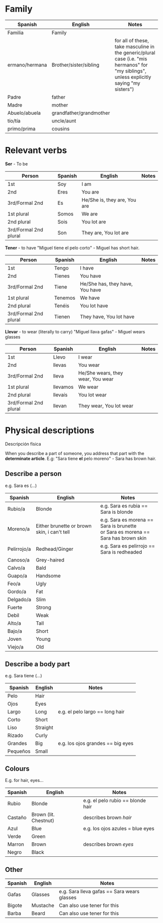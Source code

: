 # Family
| Spanish | English | Notes |
| ---- | ---- | ---- |
| Familia | Family |  |
| ermano/hermana | Brother/sister/sibling | for all of these, take masculine in the generic/plural case (i.e. "mis hermanos" for "my siblings", unless explicitly saying "my sisters") |
| Padre | father |  |
| Madre | mother |  |
| Abuelo/abuela | grandfather/grandmother |  |
| tío/tía | uncle/aunt |  |
| primo/prima | cousins |  |
# Relevant verbs
**Ser** - To be

| Person | Spanish | English | Notes |
| ---- | ---- | ---- | ---- |
| 1st | Soy | I am |  |
| 2nd | Eres | You are |  |
| 3rd/Formal 2nd | Es | He/She is, they are, You are |  |
| 1st plural | Somos | We are |  |
| 2nd plural | Sois | You lot are |  |
| 3rd/Formal 2nd plural | Son | They are, You lot are |  |
**Tener** - to have
"Miguel tiene el pelo corto" - Miguel has short hair.

| Person | Spanish | English | Notes |
| ---- | ---- | ---- | ---- |
| 1st | Tengo | I have |  |
| 2nd | Tienes | You have |  |
| 3rd/Formal 2nd | Tiene | He/She has, they have, You have |  |
| 1st plural | Tenemos | We have |  |
| 2nd plural | Tenéis | You lot have |  |
| 3rd/Formal 2nd plural | Tienen | They have, You lot have |  |
**Llevar** - to wear (literally to carry)
"Miguel llava gafas" - Miguel wears glasses

| Person | Spanish | English | Notes |
| ---- | ---- | ---- | ---- |
| 1st | Llevo | I wear |  |
| 2nd | llevas | You wear |  |
| 3rd/Formal 2nd | lleva | He/She wears, they wear, You wear |  |
| 1st plural | llevamos | We wear |  |
| 2nd plural | llevaís | You lot wear |  |
| 3rd/Formal 2nd plural | llevan | They wear, You lot wear |  |
# Physical descriptions
Descripción física

When you describe a part of someone, you address that part with the **determinate article**. E.g:
"Sara tiene **el** pelo moreno" - Sara has brown hair.

## Describe a person
e.g. Sara es (...)

| Spanish | English | Notes |
| ---- | ---- | ---- |
| Rubio/a | Blonde | e.g. Sara es rubia == Sara is blonde |
| Moreno/a | Either brunette or brown skin, i can't tell | e.g. Sara es morena == Sara is brunette<br>or Sara es morena == Sara has brown skin |
| Pelirrojo/a | Redhead/Ginger | e.g. Sara es pelirrojo == Sara is redheaded |
| Canoso/a | Grey-haired |  |
| Calvo/a | Bald |  |
| Guapo/a | Handsome |  |
| Feo/a | Ugly |  |
| Gordo/a | Fat |  |
| Delgado/a | Slim |  |
| Fuerte | Strong |  |
| Debil | Weak |  |
| Alto/a | Tall |  |
| Bajo/a | Short |  |
| Joven | Young |  |
| Viejo/a | Old |  |
## Describe a body part
e.g. Sara tiene (...)

| Spanish | English | Notes |
| ---- | ---- | ---- |
| Pelo | Hair |  |
| Ojos | Eyes |  |
| Largo | Long | e.g. el pelo largo == long hair |
| Corto | Short |  |
| Liso | Straight |  |
| Rizado | Curly |  |
| Grandes | Big | e.g. los ojos grandes == big eyes |
| Pequeños | Small |  |
## Colours
E.g. for hair, eyes...

| Spanish | English | Notes |
| ---- | ---- | ---- |
| Rubio | Blonde | e.g. el pelo rubio == blonde hair |
| Castaño | Brown (lit. Chestnut) | describes brown *hair* |
| Azul | Blue | e.g. los ojos azules = blue eyes |
| Verde | Green |  |
| Marron | Brown | describes brown *eyes* |
| Negro | Black |  |

## Other
| Spanish | English | Notes |
| ---- | ---- | ---- |
| Gafas | Glasses | e.g. Sara lleva gafas == Sara wears glasses |
| Bigote | Mustache | Can also use tener for this |
| Barba | Beard | Can also use tener for this |